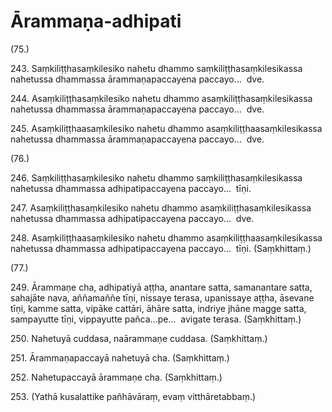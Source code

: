 # Ārammaṇa-adhipati

(75.)

243\. Saṃkiliṭṭhasaṃkilesiko nahetu dhammo saṃkiliṭṭhasaṃkilesikassa nahetussa dhammassa ārammaṇapaccayena paccayo…  dve.

244\. Asaṃkiliṭṭhasaṃkilesiko nahetu dhammo asaṃkiliṭṭhasaṃkilesikassa nahetussa dhammassa ārammaṇapaccayena paccayo…  dve.

245\. Asaṃkiliṭṭhaasaṃkilesiko nahetu dhammo asaṃkiliṭṭhaasaṃkilesikassa nahetussa dhammassa ārammaṇapaccayena paccayo…  dve.

(76.)

246\. Saṃkiliṭṭhasaṃkilesiko nahetu dhammo saṃkiliṭṭhasaṃkilesikassa nahetussa dhammassa adhipatipaccayena paccayo…  tīṇi.

247\. Asaṃkiliṭṭhasaṃkilesiko nahetu dhammo asaṃkiliṭṭhasaṃkilesikassa nahetussa dhammassa adhipatipaccayena paccayo…  dve.

248\. Asaṃkiliṭṭhaasaṃkilesiko nahetu dhammo asaṃkiliṭṭhaasaṃkilesikassa nahetussa dhammassa adhipatipaccayena paccayo…  tīṇi. (Saṃkhittaṃ.)

(77.)

249\. Ārammaṇe cha, adhipatiyā aṭṭha, anantare satta, samanantare satta, sahajāte nava, aññamaññe tīṇi, nissaye terasa, upanissaye aṭṭha, āsevane tīṇi, kamme satta, vipāke cattāri, āhāre satta, indriye jhāne magge satta, sampayutte tīṇi, vippayutte pañca…pe…  avigate terasa. (Saṃkhittaṃ.)

250\. Nahetuyā cuddasa, naārammaṇe cuddasa. (Saṃkhittaṃ.)

251\. Ārammaṇapaccayā nahetuyā cha. (Saṃkhittaṃ.)

252\. Nahetupaccayā ārammaṇe cha. (Saṃkhittaṃ.)

253\. (Yathā kusalattike pañhāvāraṃ, evaṃ vitthāretabbaṃ.)
